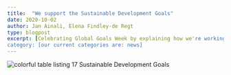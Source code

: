 ```yaml
---
title:  "We support the Sustainable Development Goals"
date: 2020-10-02
author: Jan Ainali, Elena Findley-de Regt
type: blogpost
excerpt: [Celebrating Global Goals Week by explaining how we're working towards the SDGs]
category: [our current categories are: news]
---
```


![colorful table listing 17 Sustainable Development Goals]({{site.url}}/assets/the-global-goals-grid-color.png)

